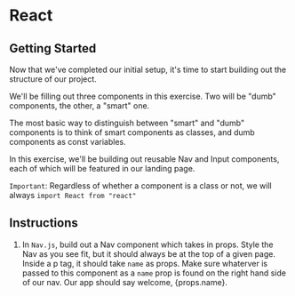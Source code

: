 # React

## Getting Started

Now that we've completed our initial setup, it's time to start building out the structure of our project. 

We'll be filling out three components in this exercise. Two will be "dumb" components, the other, a "smart" one. 

The most basic way to distinguish between "smart" and "dumb" components is to think of smart components as classes, and dumb components as const variables. 

In this exercise, we'll be building out reusable Nav and Input components, each of which will be featured in our landing page. 

`Important`: Regardless of whether a component is a class or not, we will always `import React from "react"`

## Instructions
1. In `Nav.js`, build out a Nav component which takes in props. Style the Nav as you see fit, but it should always be at the top of a given page. Inside a p tag, it should take `name` as props. Make sure whaterver is passed to this component as a `name` prop is found on the right hand side of our nav. Our app should say welcome, {props.name}.